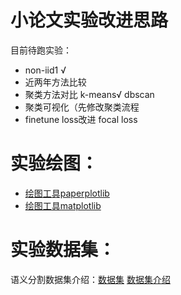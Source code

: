 # 小论文实验改进思路
目前待跑实验：
- non-iid1 √
- 近两年方法比较 
- 聚类方法对比 k-means√ dbscan
- 聚类可视化（先修改聚类流程
- finetune loss改进  focal loss
# 实验绘图：
- [绘图工具paperplotlib](https://github.com/luzhixing12345/paperplotlib)
- [绘图工具matplotlib](https://github.com/aHuiWang/plot_demo)
# 实验数据集：
语义分割数据集介绍：[数据集](https://cloud.tencent.com/developer/article/1494488)  [数据集介绍](https://zhuanlan.zhihu.com/p/50925449)  
